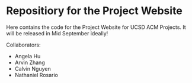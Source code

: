 # Repositiory for the Project Website

Here contains the code for the Project Website for UCSD ACM Projects. It will be released in Mid September ideally!

Collaborators: 
- Angela Hu
- Arvin Zhang
- Calvin Nguyen
- Nathaniel Rosario
